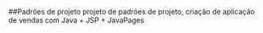 ##Padrões de projeto
projeto de padrões de projeto, criação de aplicação de vendas com Java + JSP + JavaPages
